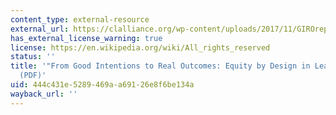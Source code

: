 ```yaml
---
content_type: external-resource
external_url: https://clalliance.org/wp-content/uploads/2017/11/GIROreport_1031.pdf
has_external_license_warning: true
license: https://en.wikipedia.org/wiki/All_rights_reserved
status: ''
title: '"From Good Intentions to Real Outcomes: Equity by Design in Learning Technologies"
  (PDF)'
uid: 444c431e-5289-469a-a691-26e8f6be134a
wayback_url: ''
---
```

